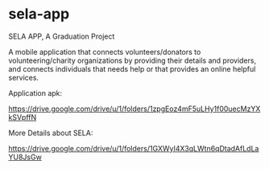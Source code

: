 # sela-app
SELA APP, A Graduation Project

A mobile application that connects volunteers/donators to volunteering/charity organizations by providing their details and providers, and connects individuals that needs help or that provides an online helpful services.

Application apk:

https://drive.google.com/drive/u/1/folders/1zpgEoz4mF5uLHy1f00uecMzYXkSVpffN

More Details about SELA:

https://drive.google.com/drive/u/1/folders/1GXWyI4X3qLWtn6qDtadAfLdLaYU8JsGw


